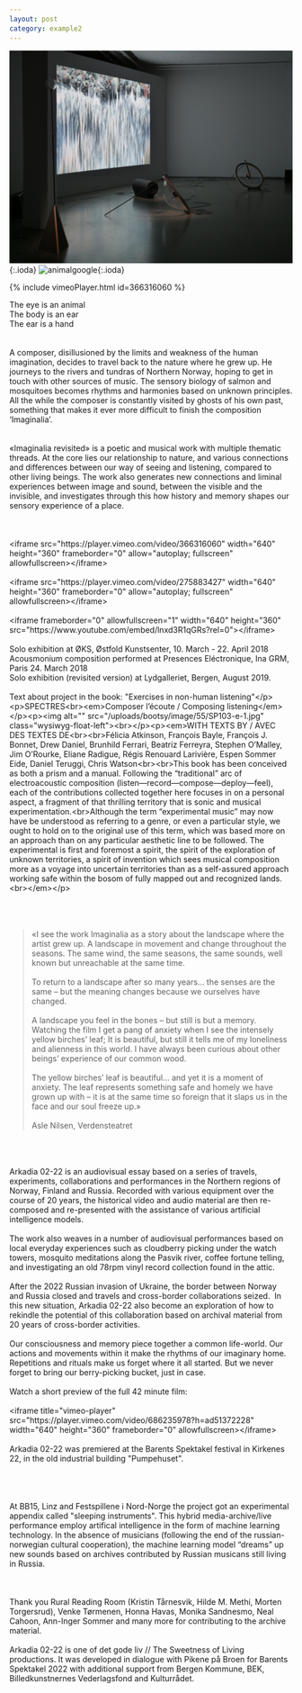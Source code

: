 ```yaml
---
layout: post
category: example2
---
```

![animal](images/blobs/1_P1011432.jpg){:.ioda}
![animalgoogle](https://fff116e32238e4fe075ccf92efb027feb6023f31e2dc4272589d52a-apidata.googleusercontent.com/download/storage/v1/b/sommerbucket/o/1jvo0st4uri1kkyhar1dajmw111w?jk=AS1gM8P5SaFHvLq58EVkt5pKpzO-I2ZWdwczek9JzBaaRJ3X8fsDHa_50ebXd3AVauRH2o6lcBOyLwX6swYYM2UW1__RTdBgNSFdnPcrW6nMWpu65jxJEi1BuFFyoKBE3pJzPG-Q2NTYCR5_VKCsktHbXEOWXpqgJJWcnavsS2JcuEipAuJtCYZx3uhWICRewSTPumdjb_xABV02lYzGINBXKCKON7-CjOfcCR6QFHwm6oVbAWbpThHESKzO8rkSmYTsqkXduxCqS1oWsPBu3-p9IBZSSlyjKXh038HWr4LDc36gMiOIjyFKZUo5bDFyNuXurxyJVE6JUvxHD4oDZIXW0_7RIo2-eOyijzt1QoEIVE3snKztvTTE-dngc7mnPVFQbiH8C3dY8Gx4IT-oh6zfMkBA--QGKIBMknW-PFxv_81RU47HQO86w6SBQ_HsB1wqgL4si4DwN54Z8TsFklE099fNDbpLFmRrAkQ9VABzDaCVEy0yOLsnfmUERjGDC7DUcAxBVZrAB2c-DAEH1sIvdUWlQRhTBp3vGcYI5NfYzDi2x_r_99KfocdKuZdIdxHNgkvuPyEVMJU5LWtK_WiRffvjcsDhJJYaLGbERmBs9daBjfuvtYdymMWeeMNChoJlHc6EIPY3wTXLGI6GGrDlp8A65ya5mSQncO_s4dFRSq3kZkcBCe0T_DRpTOrI-uklf3IlLlxGYp-8JZEu9ey8jwGWfEr8EIPuasbyK01PbWeGwgKQ0AXVbqQgi9tlbtVHhedB6R2HwQAh_w4aB_7aCIb-jf866AKD2aIt862BOB2vTQlIhE9ZpUXQ-QxsjRhnXvNy5pjnXT-eANfd5vYEX73iMPX5onEUGVERR7p6WOlxVJwR3ETyaL7JuSIJVJHAAKis4No4muQxrIKHVefn_RdRgvJJI781kDp3ANFi8Dfc8Uq0rfZ4qUob-qrtzYwDx5MYOq-R7pCtZoNCa-omg2lBz0Y9-KBYi4YLEi2TNuaZ53l_PjYR_ouRJdjm5lRIXtQDlzYP9r5ebaWYLkyw6kQKnqVrH9APk7Td_atdAkkIB01-7z070RDs_1Ef9JhYL0NNqJ-4qzl1yHLs1LhzNwLNAodOi4g0lUgGOIflHDSz-Qwrynh2KZTWz2Wq-0WfS7gl&isca=1){:.ioda}

{% include vimeoPlayer.html id=366316060 %}
<div>The eye is an animal<br>The body is an ear<br>The ear is a hand<br><br>
<action-text-attachment sgid="BAh7CEkiCGdpZAY6BkVUSSI6Z2lkOi8vYmxvZ2FuZHBhZ2VzNi9BY3RpdmVTdG9yYWdlOjpCbG9iLzQ3P2V4cGlyZXNfaW4GOwBUSSIMcHVycG9zZQY7AFRJIg9hdHRhY2hhYmxlBjsAVEkiD2V4cGlyZXNfYXQGOwBUMA==--76451fe0c63b2228e6070dd8ba3d8d1a7e3d5198" content-type="image/jpeg" url="http://sommer.alog.net/rails/active_storage/blobs/eyJfcmFpbHMiOnsibWVzc2FnZSI6IkJBaHBOQT09IiwiZXhwIjpudWxsLCJwdXIiOiJibG9iX2lkIn19--2d46f87d19c5af3f523877d9ff16a86693c1ff16/1_P1011432.jpg" filename="1_P1011432.jpg" filesize="1940778" width="2500" height="1875" presentation="gallery"></action-text-attachment><br>A composer, disillusioned by the limits and weakness of the human imagination, decides to travel back to the nature where he grew up. He journeys to the rivers and tundras of Northern Norway, hoping to get in touch with other sources of music. The sensory biology of salmon and mosquitoes becomes rhythms and harmonies based on unknown principles. All the while the composer is constantly visited by ghosts of his own past, something that makes it ever more difficult to finish the composition ‘Imaginalia’. <br><br><action-text-attachment sgid="BAh7CEkiCGdpZAY6BkVUSSI6Z2lkOi8vYmxvZ2FuZHBhZ2VzNi9BY3RpdmVTdG9yYWdlOjpCbG9iLzQ4P2V4cGlyZXNfaW4GOwBUSSIMcHVycG9zZQY7AFRJIg9hdHRhY2hhYmxlBjsAVEkiD2V4cGlyZXNfYXQGOwBUMA==--152b766d8c345a9299634027075c9e68d05eb7b3" content-type="image/jpeg" url="http://sommer.alog.net/rails/active_storage/blobs/eyJfcmFpbHMiOnsibWVzc2FnZSI6IkJBaHBOUT09IiwiZXhwIjpudWxsLCJwdXIiOiJibG9iX2lkIn19--c51c558adb02ddebcb8c1bc5b1ff7fbb4499611d/2-20190916-DSC07619.jpg" filename="2-20190916-DSC07619.jpg" filesize="2521142" width="2500" height="2396" presentation="gallery"></action-text-attachment><br>«Imaginalia revisited» is a poetic and musical work with multiple thematic threads. At the core lies our relationship to nature, and various connections and differences between our way of seeing and listening, compared to other living beings. The work also generates new connections and liminal experiences between image and sound, between the visible and the invisible, and investigates through this how history and memory shapes our sensory experience of a place.<br><br><action-text-attachment sgid="BAh7CEkiCGdpZAY6BkVUSSI6Z2lkOi8vYmxvZ2FuZHBhZ2VzNi9BY3RpdmVTdG9yYWdlOjpCbG9iLzQ5P2V4cGlyZXNfaW4GOwBUSSIMcHVycG9zZQY7AFRJIg9hdHRhY2hhYmxlBjsAVEkiD2V4cGlyZXNfYXQGOwBUMA==--8ef8c3ce78d2936a9033329fbe8e4efd10f8f86f" content-type="image/jpeg" url="http://sommer.alog.net/rails/active_storage/blobs/eyJfcmFpbHMiOnsibWVzc2FnZSI6IkJBaHBOZz09IiwiZXhwIjpudWxsLCJwdXIiOiJibG9iX2lkIn19--3c1c3787ff4ff55e67f5fc2db359dfd923cf1261/3-20190916-DSC07536.jpg" filename="3-20190916-DSC07536.jpg" filesize="1437825" width="2500" height="1670" presentation="gallery"></action-text-attachment><br><br></div><div>&lt;iframe src="https://player.vimeo.com/video/366316060" width="640" height="360" frameborder="0" allow="autoplay; fullscreen" allowfullscreen&gt;&lt;/iframe&gt;<br><br>&lt;iframe src="https://player.vimeo.com/video/275883427" width="640" height="360" frameborder="0" allow="autoplay; fullscreen" allowfullscreen&gt;&lt;/iframe&gt;<br><br>&lt;iframe frameborder="0" allowfullscreen="1" width="640" height="360" src="https://www.youtube.com/embed/lnxd3R1qGRs?rel=0"&gt;&lt;/iframe&gt;<br><br>Solo exhibition at ØKS, Østfold Kunstsenter, 10. March - 22. April 2018</div><div>Acousmonium composition performed at Presences Eléctronique, Ina GRM, Paris 24. March 2018<br>Solo exhibition (revisited version) at Lydgalleriet, Bergen, August 2019. <br><br>Text about project in the book: "Exercises in non-human listening"&lt;/p&gt;&lt;p&gt;SPECTRES&lt;br&gt;&lt;em&gt;Composer l’écoute / Composing listening&lt;/em&gt;&lt;/p&gt;&lt;p&gt;&lt;img alt="" src="/uploads/bootsy/image/55/SP103-e-1.jpg" class="wysiwyg-float-left"&gt;&lt;br&gt;&lt;/p&gt;&lt;p&gt;&lt;em&gt;WITH TEXTS BY / AVEC DES TEXTES DE&lt;br&gt;&lt;br&gt;Félicia Atkinson, François Bayle, François J. Bonnet, Drew Daniel, Brunhild Ferrari, Beatriz Ferreyra, Stephen O’Malley, Jim O’Rourke, Eliane Radigue, Régis Renouard Larivière, Espen Sommer Eide, Daniel Teruggi, Chris Watson&lt;br&gt;&lt;br&gt;This book has been conceived as both a prism and a manual. Following the “traditional” arc of electroacoustic composition (listen—record—compose—deploy—feel), each of the contributions collected together here focuses in on a personal aspect, a fragment of that thrilling territory that is sonic and musical experimentation.&lt;br&gt;Although the term “experimental music” may now have be understood as referring to a genre, or even a particular style, we ought to hold on to the original use of this term, which was based more on an approach than on any particular aesthetic line to be followed. The experimental is first and foremost a spirit, the spirit of the exploration of unknown territories, a spirit of invention which sees musical composition more as a voyage into uncertain territories than as a self-assured approach working safe within the bosom of fully mapped out and recognized lands.&lt;br&gt;&lt;/em&gt;&lt;/p&gt;<br><br><action-text-attachment sgid="BAh7CEkiCGdpZAY6BkVUSSI6Z2lkOi8vYmxvZ2FuZHBhZ2VzNi9BY3RpdmVTdG9yYWdlOjpCbG9iLzUwP2V4cGlyZXNfaW4GOwBUSSIMcHVycG9zZQY7AFRJIg9hdHRhY2hhYmxlBjsAVEkiD2V4cGlyZXNfYXQGOwBUMA==--e19f2950674825b029df3b35b345b61a14ba7247" content-type="image/jpeg" url="http://sommer.alog.net/rails/active_storage/blobs/eyJfcmFpbHMiOnsibWVzc2FnZSI6IkJBaHBOdz09IiwiZXhwIjpudWxsLCJwdXIiOiJibG9iX2lkIn19--856061f5de23e4d9d0f329bcf4fd97690487bc6b/4-20190916-DSC07520.jpg" filename="4-20190916-DSC07520.jpg" filesize="832417" width="2500" height="1670" presentation="gallery"></action-text-attachment><br><br></div><blockquote>«I see the work Imaginalia as a story about the landscape where the artist grew up. A landscape in movement and change throughout the seasons. The same wind, the same seasons, the same sounds, well known but unreachable at the same time.<br><br>To return to a landscape after so many years… the senses are the same – but the meaning changes because we ourselves have changed.<br><br>A landscape you feel in the bones – but still is but a memory. Watching the film I get a pang of anxiety when I see the intensely yellow birches’ leaf; It is beautiful, but still it tells me of my loneliness and alienness in this world. I have always been curious about other beings’ experience of our common wood.<br><br>The yellow birches’ leaf is beautiful… and yet it is a moment of anxiety. The leaf represents something safe and homely we have grown up with – it is at the same time so foreign that it slaps us in the face and our soul freeze up.»<br><br>Asle Nilsen, Verdensteatret</blockquote><div><br><action-text-attachment sgid="BAh7CEkiCGdpZAY6BkVUSSI6Z2lkOi8vYmxvZ2FuZHBhZ2VzNi9BY3RpdmVTdG9yYWdlOjpCbG9iLzUxP2V4cGlyZXNfaW4GOwBUSSIMcHVycG9zZQY7AFRJIg9hdHRhY2hhYmxlBjsAVEkiD2V4cGlyZXNfYXQGOwBUMA==--224aae7075f1b6bc539c2fbe6c04db1753f85776" content-type="image/jpeg" url="http://sommer.alog.net/rails/active_storage/blobs/eyJfcmFpbHMiOnsibWVzc2FnZSI6IkJBaHBPQT09IiwiZXhwIjpudWxsLCJwdXIiOiJibG9iX2lkIn19--6ac4450091af1e3badac43ac496a789fbd24effe/5-IMG_20190816_192014.jpg" filename="5-IMG_20190816_192014.jpg" filesize="1001670" width="2500" height="1875" presentation="gallery"></action-text-attachment><br><br></div>


<div>Arkadia 02-22 is an audiovisual essay based on a series of travels, experiments, collaborations and performances in the Northern regions of Norway, Finland and Russia. Recorded with various equipment over the course of 20 years, the historical video and audio material are then re-composed and re-presented with the assistance of various artificial intelligence models. <br><br>The work also weaves in a number of audiovisual performances based on local everyday experiences such as cloudberry picking under the watch towers, mosquito meditations along the Pasvik river, coffee fortune telling, and investigating an old 78rpm vinyl record collection found in the attic. <br><br>After the 2022 Russian invasion of Ukraine, the border between Norway and Russia closed and travels and cross-border collaborations seized.  In this new situation, Arkadia 02-22 also become an exploration of how to rekindle the potential of this collaboration based on archival material from 20 years of cross-border activities. <br><br>Our consciousness and memory piece together a common life-world. Our actions and movements within it make the rhythms of our imaginary home. Repetitions and rituals make us forget where it all started. But we never forget to bring our berry-picking bucket, just in case. <br><br>Watch a short preview of the full 42 minute film:<br><br>&lt;iframe title="vimeo-player" src="https://player.vimeo.com/video/686235978?h=ad51372228" width="640" height="360" frameborder="0" allowfullscreen&gt;&lt;/iframe&gt;<br><br>Arkadia 02-22 was premiered at the Barents Spektakel festival in Kirkenes 22, in the old industrial building "Pumpehuset". <br><br><action-text-attachment sgid="BAh7CEkiCGdpZAY6BkVUSSI6Z2lkOi8vYmxvZ2FuZHBhZ2VzNi9BY3RpdmVTdG9yYWdlOjpCbG9iLzU4P2V4cGlyZXNfaW4GOwBUSSIMcHVycG9zZQY7AFRJIg9hdHRhY2hhYmxlBjsAVEkiD2V4cGlyZXNfYXQGOwBUMA==--5850c87771e8614fde6fec418eed4fc380c31fd0" content-type="image/jpeg" url="http://sommer.alog.net/rails/active_storage/blobs/eyJfcmFpbHMiOnsibWVzc2FnZSI6IkJBaHBQdz09IiwiZXhwIjpudWxsLCJwdXIiOiJibG9iX2lkIn19--e335afbb8bdf44bea3ca289818289a2c9346f263/IMG_8009.jpg" filename="IMG_8009.jpg" filesize="2607691" width="3024" height="3024" previewable="true" presentation="gallery" caption="Pumpehuset installation"></action-text-attachment><br><action-text-attachment sgid="BAh7CEkiCGdpZAY6BkVUSSI6Z2lkOi8vYmxvZ2FuZHBhZ2VzNi9BY3RpdmVTdG9yYWdlOjpCbG9iLzU5P2V4cGlyZXNfaW4GOwBUSSIMcHVycG9zZQY7AFRJIg9hdHRhY2hhYmxlBjsAVEkiD2V4cGlyZXNfYXQGOwBUMA==--cc2852c1f0ad95c1ca6b4f56b0ffff05421ed63d" content-type="image/jpeg" url="http://sommer.alog.net/rails/active_storage/blobs/eyJfcmFpbHMiOnsibWVzc2FnZSI6IkJBaHBRQT09IiwiZXhwIjpudWxsLCJwdXIiOiJibG9iX2lkIn19--88102c3cb760296fad0f6055a04e114b98b8217b/arkadia-barents-doku.jpg" filename="arkadia-barents-doku.jpg" filesize="1523011" width="3840" height="2160" previewable="true" presentation="gallery" caption="Pumpehuset installation, backscreen projection and 5.1 audio"></action-text-attachment><br><br>At BB15, Linz and Festspillene i Nord-Norge the project got an experimental appendix called "sleeping instruments". This hybrid media-archive/live performance employ artifical intelligence in the form of machine learning technology. In the absence of musicians (following the end of the russian-norwegian cultural cooperation), the machine learning model “dreams” up new sounds based on archives contributed by Russian musicans still living in Russia. <br><br><action-text-attachment sgid="BAh7CEkiCGdpZAY6BkVUSSI6Z2lkOi8vYmxvZ2FuZHBhZ2VzNi9BY3RpdmVTdG9yYWdlOjpCbG9iLzYwP2V4cGlyZXNfaW4GOwBUSSIMcHVycG9zZQY7AFRJIg9hdHRhY2hhYmxlBjsAVEkiD2V4cGlyZXNfYXQGOwBUMA==--091ee10beaac2552322cc66b5d958b1d0af93238" content-type="image/jpeg" url="http://sommer.alog.net/rails/active_storage/blobs/eyJfcmFpbHMiOnsibWVzc2FnZSI6IkJBaHBRUT09IiwiZXhwIjpudWxsLCJwdXIiOiJibG9iX2lkIn19--6761d109dc425f9dce050d780bb6c910cdfa939c/52882700212_ce7f7b7829_o.jpg" filename="52882700212_ce7f7b7829_o.jpg" filesize="368195" width="1200" height="800" presentation="gallery" caption="photo: L. Bachmann"></action-text-attachment><br><br>Thank you Rural Reading Room (Kristin Tårnesvik, Hilde M. Methi, Morten Torgersrud), Venke Tørmenen, Honna Havas, Monika Sandnesmo, Neal Cahoon, Ann-Inger Sommer and many more for contributing to the archive material. <br><br>Arkadia 02-22 is one of det gode liv // The Sweetness of Living productions. It was developed in dialogue with Pikene på Broen for Barents Spektakel 2022 with additional support from Bergen Kommune, BEK, Billedkunstnernes Vederlagsfond and Kulturrådet.</div>